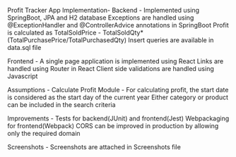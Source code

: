 Profit Tracker App
Implementation-
Backend -
  Implemented using SpringBoot, JPA and H2 database
  Exceptions are handled using @ExceptionHandler and @ControllerAdvice annotations in SpringBoot
  Profit is calculated as TotalSoldPrice - TotalSoldQty*(TotalPurchasePrice/TotalPurchasedQty)
  Insert queries are available in data.sql file
  
Frontend -
  A single page application is implemented using React
  Links are handled using Router in React
  Client side validations are handled using Javascript
  

Assumptions -
Calculate Profit Module -
  For calculating profit, the start date is considered as the start day of the current year
  Either category or product can be included in the search criteria
  
 
Improvements -
Tests for backend(JUnit) and frontend(Jest)
Webpackaging for frontend(Webpack)
CORS can be improved in production by allowing only the required domain

Screenshots -
Screenshots are attached in Screenshots file
